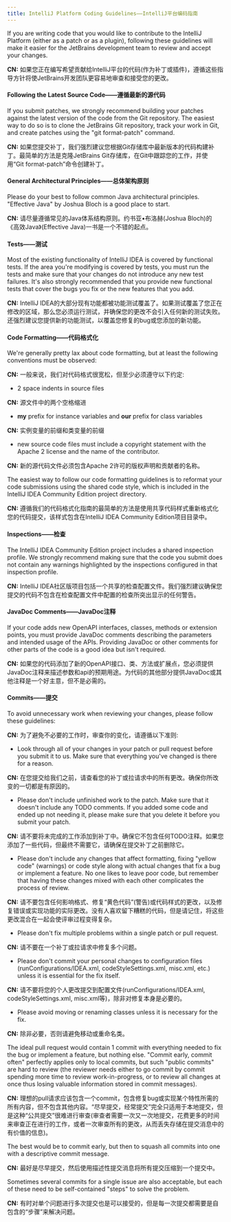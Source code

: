 ```yaml
---
title: IntelliJ Platform Coding Guidelines——IntelliJ平台编码指南
---
```


If you are writing code that you would like to contribute to the IntelliJ Platform (either as a patch or as a plugin), following these guidelines will make it easier for the JetBrains development team to review and accept your changes.

**CN:**  如果您正在编写希望贡献给IntelliJ平台的代码(作为补丁或插件)，遵循这些指导方针将使JetBrains开发团队更容易地审查和接受您的更改。

#### Following the Latest Source Code——遵循最新的源代码

If you submit patches, we strongly recommend building your patches against the latest version of the code from the Git repository. The easiest way to do so is to clone the JetBrains Git repository, track your work in Git, and create patches using the "git format-patch" command.

**CN:**  如果您提交补丁，我们强烈建议您根据Git存储库中最新版本的代码构建补丁。最简单的方法是克隆JetBrains Git存储库，在Git中跟踪您的工作，并使用“Git format-patch”命令创建补丁。

#### General Architectural Principles——总体架构原则

Please do your best to follow common Java architectural principles. "Effective Java" by Joshua Bloch is a good place to start.

**CN:**  请尽量遵循常见的Java体系结构原则。约书亚•布洛赫(Joshua Bloch)的《高效Java》(Effective Java)一书是一个不错的起点。

#### Tests——测试

Most of the existing functionality of IntelliJ IDEA is covered by functional tests. If the area you're modifying is covered by tests, you must run the tests and make sure that your changes do not introduce any new test failures. It's also strongly recommended that you provide new functional tests that cover the bugs you fix or the new features that you add.

**CN:**  IntelliJ IDEA的大部分现有功能都被功能测试覆盖了。如果测试覆盖了您正在修改的区域，那么您必须运行测试，并确保您的更改不会引入任何新的测试失败。还强烈建议您提供新的功能测试，以覆盖您修复的bug或您添加的新功能。

#### Code Formatting——代码格式化

We're generally pretty lax about code formatting, but at least the following conventions must be observed:

**CN:**  一般来说，我们对代码格式很宽松，但至少必须遵守以下约定:

- 2 space indents in source files

**CN:**  源文件中的两个空格缩进

- **my** prefix for instance variables and **our** prefix for class variables

**CN:**  实例变量的前缀和类变量的前缀

- new source code files must include a copyright statement with the Apache 2 license and the name of the contributor.

**CN:**  新的源代码文件必须包含Apache 2许可的版权声明和贡献者的名称。

The easiest way to follow our code formatting guidelines is to reformat your code submissions using the shared code style, which is included in the IntelliJ IDEA Community Edition project directory.

**CN:**  遵循我们的代码格式化指南的最简单的方法是使用共享代码样式重新格式化您的代码提交，该样式包含在IntelliJ IDEA Community Edition项目目录中。

#### Inspections——检查

The IntelliJ IDEA Community Edition project includes a shared inspection profile. We strongly recommend making sure that the code you submit does not contain any warnings highlighted by the inspections configured in that inspection profile.

**CN:**  IntelliJ IDEA社区版项目包括一个共享的检查配置文件。我们强烈建议确保您提交的代码不包含在检查配置文件中配置的检查所突出显示的任何警告。

#### JavaDoc Comments——JavaDoc注释

If your code adds new OpenAPI interfaces, classes, methods or extension points, you must provide JavaDoc comments describing the parameters and intended usage of the APIs. Providing JavaDoc or other comments for other parts of the code is a good idea but isn't required.

**CN:**  如果您的代码添加了新的OpenAPI接口、类、方法或扩展点，您必须提供JavaDoc注释来描述参数和api的预期用途。为代码的其他部分提供JavaDoc或其他注释是一个好主意，但不是必需的。

#### Commits——提交

To avoid unnecessary work when reviewing your changes, please follow these guidelines:

**CN:**  为了避免不必要的工作时，审查你的变化，请遵循以下准则:

- Look through all of your changes in your patch or pull request before you submit it to us. Make sure that everything you've changed is there for a reason.

**CN:**  在您提交给我们之前，请查看您的补丁或拉请求中的所有更改。确保你所改变的一切都是有原因的。

- Please don't include unfinished work to the patch. Make sure that it doesn't include any TODO comments. If you added some code and ended up not needing it, please make sure that you delete it before you submit your patch.

**CN:**  请不要将未完成的工作添加到补丁中。确保它不包含任何TODO注释。如果您添加了一些代码，但最终不需要它，请确保在提交补丁之前删除它。

- Please don't include any changes that affect formatting, fixing "yellow code" (warnings) or code style along with actual changes that fix a bug or implement a feature. No one likes to leave poor code, but remember that having these changes mixed with each other complicates the process of review.

**CN:**  请不要包含任何影响格式、修复“黄色代码”(警告)或代码样式的更改，以及修复错误或实现功能的实际更改。没有人喜欢留下糟糕的代码，但是请记住，将这些更改混合在一起会使评审过程变得复杂。

- Please don't fix multiple problems within a single patch or pull request.

**CN:**  请不要在一个补丁或拉请求中修复多个问题。

- Please don't commit your personal changes to configuration files (runConfigurations/IDEA.xml, codeStyleSettings.xml, misc.xml, etc.) unless it is essential for the fix itself.

**CN:**  请不要将您的个人更改提交到配置文件(runConfigurations/IDEA.xml, codeStyleSettings.xml, misc.xml等)，除非对修复本身是必要的。

- Please avoid moving or renaming classes unless it is necessary for the fix.

**CN:**  除非必要，否则请避免移动或重命名类。

The ideal pull request would contain 1 commit with everything needed to fix the bug or implement a feature, but nothing else. "Commit early, commit often" perfectly applies only to local commits, but such "public commits" are hard to review (the reviewer needs either to go commit by commit spending more time to review work-in-progress, or to review all changes at once thus losing valuable information stored in commit messages).

**CN:**  理想的pull请求应该包含一个commit，包含修复bug或实现某个特性所需的所有内容，但不包含其他内容。“尽早提交，经常提交”完全只适用于本地提交，但是这种“公共提交”很难进行审查(审查者需要一次又一次地提交，花费更多的时间来审查正在进行的工作，或者一次审查所有的更改，从而丢失存储在提交消息中的有价值的信息)。

The best would be to commit early, but then to squash all commits into one with a descriptive commit message.

**CN:**  最好是尽早提交，然后使用描述性提交消息将所有提交压缩到一个提交中。

Sometimes several commits for a single issue are also acceptable, but each of these need to be self-contained "steps" to solve the problem.

**CN:**  有时对单个问题进行多次提交也是可以接受的，但是每一次提交都需要是自包含的“步骤”来解决问题。